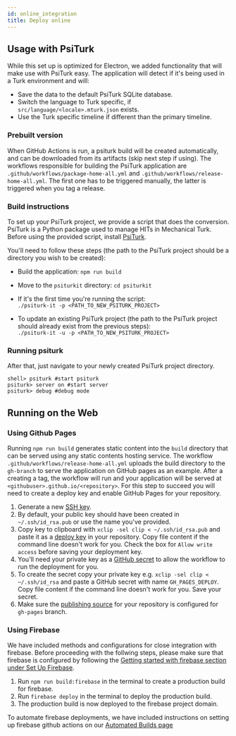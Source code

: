 ```yaml
---
id: online_integration
title: Deploy online
---
```


## Usage with PsiTurk

While this set up is optimized for Electron, we added functionality that will make use with PsiTurk easy. The application will detect if it's being used in a Turk environment and will:  

- Save the data to the default PsiTurk SQLite database.  
- Switch the language to Turk specific, if `src/language/<locale>.mturk.json` exists.  
- Use the Turk specific timeline if different than the primary timeline.  

### Prebuilt version
When GitHub Actions is run, a psiturk build will be created automatically, and can be downloaded from its artifacts (skip next step if using). The workflows responsible for building the PsiTurk application are `.github/workflows/package-home-all.yml` and `.github/workflows/release-home-all.yml`. The first one has to be triggered manually, the latter is triggered when you tag a release.

### Build instructions
To set up your PsiTurk project, we provide a script that does the conversion.
PsiTurk is a Python package used to manage HITs in Mechanical Turk. Before using the provided script, install [PsiTurk](https://psiturk.org/).

You'll need to follow these steps (the path to the PsiTurk project should be a directory you wish to be created):
- Build the application: `npm run build`  
- Move to the `psiturkit` directory: `cd psiturkit`
- If it's the first time you're running the script:  
  `./psiturk-it -p <PATH_TO_NEW_PSITURK_PROJECT>`  

- To update an existing PsiTurk project (the path to the PsiTurk project should already exist from the previous steps):  
  `./psiturk-it -u -p <PATH_TO_NEW_PSITURK_PROJECT>`

### Running psiturk
After that, just navigate to your newly created PsiTurk project directory.
```shell
shell> psiturk #start psiturk
psiturk> server on #start server
psiturk> debug #debug mode
```

## Running on the Web

### Using Github Pages

Running `npm run build` generates static content into the `build` directory that can be served using any static contents hosting service. The workflow `.github/workflows/release-home-all.yml` uploads the build directory to the `gh-branch` to serve the application on GitHub pages as an example. After a creating a tag, the workflow will run and your application will be served at `<githubuser>.github.io/<repository>`. 
For this step to succeed you will need to create a deploy key and enable GitHub Pages for your repository.

1. Generate a new [SSH key](https://help.github.com/en/github/authenticating-to-github/generating-a-new-ssh-key-and-adding-it-to-the-ssh-agent).
2. By default, your public key should have been created in `~/.ssh/id_rsa.pub` or use the name you've provided.
3. Copy key to clipboard with `xclip -sel clip < ~/.ssh/id_rsa.pub` and paste it as a [deploy key](https://developer.github.com/v3/guides/managing-deploy-keys/#deploy-keys) in your repository. Copy file content if the command line doesn't work for you. Check the box for `Allow write access` before saving your deployment key.
4. You'll need your private key as a [GitHub secret](https://help.github.com/en/actions/configuring-and-managing-workflows/creating-and-storing-encrypted-secrets) to allow the workflow to run the deployment for you.
5. To create the secret copy your private key e.g. `xclip -sel clip < ~/.ssh/id_rsa` and paste a GitHub secret with name `GH_PAGES_DEPLOY`. Copy file content if the command line doesn't work for you. Save your secret.
6. Make sure the [publishing source](https://help.github.com/en/github/working-with-github-pages/configuring-a-publishing-source-for-your-github-pages-site) for your repository is configured for `gh-pages` branch.

### Using Firebase

We have included methods and configurations for close integration with firebase. Before proceeding with the follwing steps, please make sure that firebase is configured by following the [Getting started with firebase section under Set Up Firebase](firebase.md).

1. Run `npm run build:firebase` in the terminal to create a production build for firebase.
2. Run `firebase deploy` in the terminal to deploy the production build.
3. The production build is now deployed to the firebase project domain. 

To automate firebase deployments, we have included instructions on setting up firebase github actions on our [Automated Builds page](CI.md#github-actions-for-firebase-hosting)